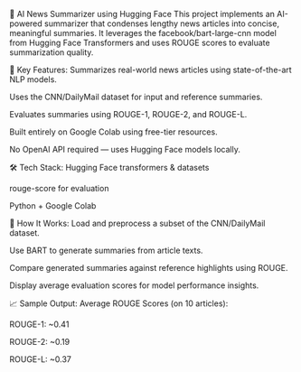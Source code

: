 🧠 AI News Summarizer using Hugging Face
This project implements an AI-powered summarizer that condenses lengthy news articles into concise, meaningful summaries. It leverages the facebook/bart-large-cnn model from Hugging Face Transformers and uses ROUGE scores to evaluate summarization quality.

🔧 Key Features:
Summarizes real-world news articles using state-of-the-art NLP models.

Uses the CNN/DailyMail dataset for input and reference summaries.

Evaluates summaries using ROUGE-1, ROUGE-2, and ROUGE-L.

Built entirely on Google Colab using free-tier resources.

No OpenAI API required — uses Hugging Face models locally.

🛠 Tech Stack:
Hugging Face transformers & datasets

rouge-score for evaluation

Python + Google Colab

🚀 How It Works:
Load and preprocess a subset of the CNN/DailyMail dataset.

Use BART to generate summaries from article texts.

Compare generated summaries against reference highlights using ROUGE.

Display average evaluation scores for model performance insights.

📈 Sample Output:
Average ROUGE Scores (on 10 articles):

ROUGE-1: ~0.41

ROUGE-2: ~0.19

ROUGE-L: ~0.37
